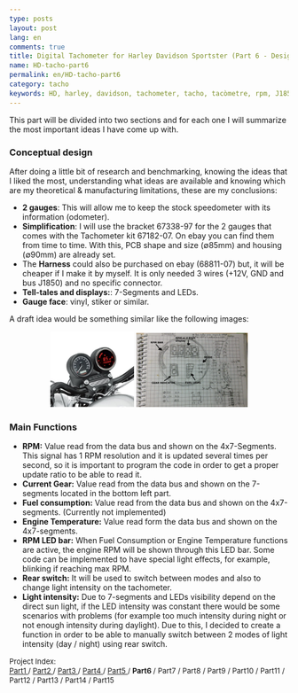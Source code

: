 ```yaml
---
type: posts
layout: post
lang: en
comments: true
title: Digital Tachometer for Harley Davidson Sportster (Part 6 - Design and functions)
name: HD-tacho-part6
permalink: en/HD-tacho-part6
category: tacho
keywords: HD, harley, davidson, tachometer, tacho, tacòmetre, rpm, J1850, design, functions
---
```


This part will be divided into two sections and for each one I will summarize the most important ideas I have come up with.

### Conceptual design

After doing a little bit of research and benchmarking, knowing the ideas that I liked the most, understanding what ideas are available and knowing which are my theoretical & manufacturing limitations, these are my conclusions:<br>
- <b>2 gauges</b>: This will allow me to keep the stock speedometer with its information (odometer).<br>
- <b>Simplification</b>: I will use the bracket 67338-97 for the 2 gauges that comes with the Tachometer kit 67182-07. On ebay you can find them from time to time. With this, PCB shape and size (&#8709;85mm) and housing (&#8709;90mm) are already set.<br>
- The <b>Harness</b> could also be purchased on ebay (68811-07) but, it will be cheaper if I make it by myself. It is only needed 3 wires (+12V, GND and bus J1850) and no specific connector.<br>
- <b>Tell-tales and displays:</b>: 7-Segments and LEDs.<br>
- <b>Gauge face</b>: vinyl, stiker or similar.

A draft idea would be something similar like the following images:<br><center>
<img style="display:inline" src="/images/Part6/proto-disseny1.png" width="30%" alt="HD Sportster Tachometer. Source: Momex.cat" title="HD Sportster with double gauge">
<img style="display:inline" src="/images/Part6/proto-disseny.jpg" width="40%" alt="Draft. Source: Momex.cat" title="Draft">
</center>
<!--more-->

### Main Functions

- <b>RPM:</b> Value read from the data bus and shown on the 4x7-Segments. This signal has 1 RPM resolution and it is updated several times per second, so it is important to program the code in order to get a proper update ratio to be able to read it. <br>
- <b>Current Gear:</b> Value read from the data bus and shown on the 7-segments located in the bottom left part. <br>
- <b>Fuel consumption:</b> Value read from the data bus and shown on the 4x7-segments. (Currently not implemented)<br>
- <b>Engine Temperature:</b> Value read form the data bus and shown on the 4x7-segments. <br>
- <b>RPM LED bar:</b> When Fuel Consumption or Engine Temperature functions are active, the engine RPM will be shown through this LED bar. Some code can be implemented to have special light effects, for example, blinking if reaching max RPM.<br>
- <b>Rear switch:</b> It will be used to switch between modes and also to change light intensity on the tachometer.<br>
- <b>Light intensity:</b> Due to 7-segments and LEDs visibility depend on the direct sun light, if the LED intensity was constant there would be some scenarios with problems (for example too much intensity during night or not enough intensity during daylight). Due to this, I decided to create a function in order to be able to manually switch between 2 modes of light intensity (day / night) using rear switch.


<p>
<font size="2"> 
Project Index:<br>
<a href="/en/HD-tacho-part1">Part1 </a>/
<a href="/en/HD-tacho-part2"> Part2 </a>/
<a href="/en/HD-tacho-part3"> Part3 </a>/
<a href="/en/HD-tacho-part4"> Part4 </a>/
<a href="/en/HD-tacho-part5"> Part5 </a>/
<b> Part6 </b>/
 Part7 /
 Part8 /
 Part9 /
 Part10 /
 Part11 /
 Part12 /
 Part13 /
 Part14 /
 Part15
 </font>
</p>
